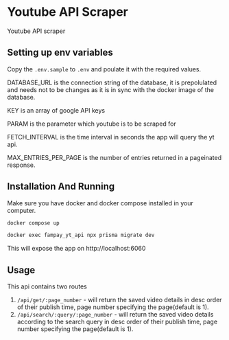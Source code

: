# Youtube API Scraper

Youtube API scraper

## Setting up env variables
Copy the ```.env.sample``` to ```.env``` and poulate it with the required values.

DATABASE_URL is the connection string of the database, it is prepolulated and needs not to be changes as it is in sync with the docker image of the database.

KEY is an array of google API keys

PARAM is the parameter which youtube is to be scraped for

FETCH_INTERVAL is the time interval in seconds the app will query the yt api.

MAX_ENTRIES_PER_PAGE is the number of entries returned in a pageinated response.

## Installation And Running

Make sure you have docker and docker compose installed in your computer.

```bash
docker compose up
```

```bash
docker exec fampay_yt_api npx prisma migrate dev
```

This will expose the app on http://localhost:6060

## Usage

This api contains two routes

1. ```/api/get/:page_number``` - will return the saved video details in desc order of their publish time, page number specifying the page(default is 1).
2. ```/api/search/:query/:page_number``` - will return the saved video details according to the search query in desc order of their publish time, page number specifying the page(default is 1).
